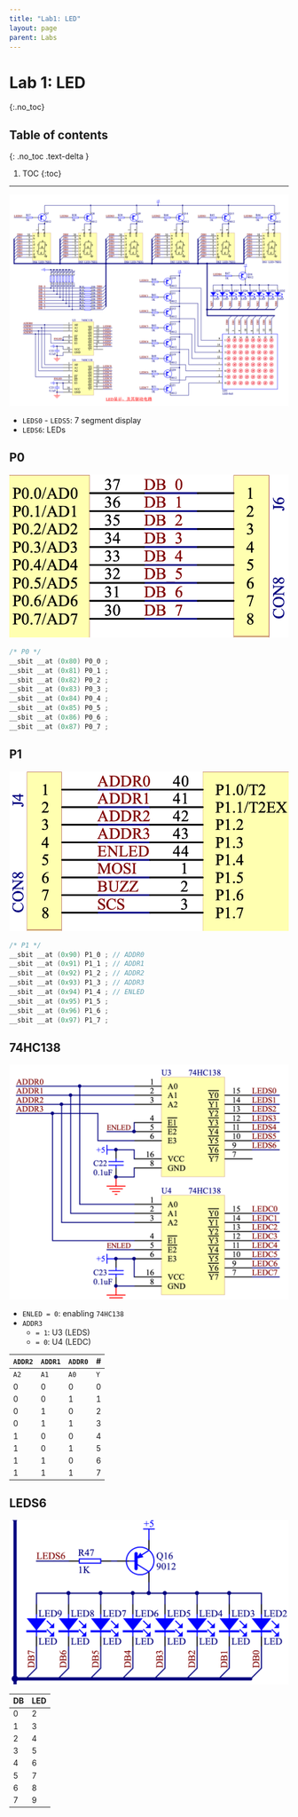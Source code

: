 ```yaml
---
title: "Lab1: LED"
layout: page
parent: Labs
---
```


# Lab 1: LED
{:.no_toc}

## Table of contents
{: .no_toc .text-delta }

1. TOC
{:toc}

---

![LED显示、及其驱动电路](labs/attachments/Pasted%20image%2020251014102352.png)

- `LEDS0` - `LEDS5`: 7 segment display
- `LEDS6`: LEDs

## P0

![](labs/attachments/Pasted%20image%2020251014102509.png)

```c
/* P0 */
__sbit __at (0x80) P0_0 ;
__sbit __at (0x81) P0_1 ;
__sbit __at (0x82) P0_2 ;
__sbit __at (0x83) P0_3 ;
__sbit __at (0x84) P0_4 ;
__sbit __at (0x85) P0_5 ;
__sbit __at (0x86) P0_6 ;
__sbit __at (0x87) P0_7 ;
```

## P1

![](labs/attachments/Pasted%20image%2020251014102538.png)

```c
/* P1 */
__sbit __at (0x90) P1_0 ; // ADDR0
__sbit __at (0x91) P1_1 ; // ADDR1
__sbit __at (0x92) P1_2 ; // ADDR2
__sbit __at (0x93) P1_3 ; // ADDR3
__sbit __at (0x94) P1_4 ; // ENLED
__sbit __at (0x95) P1_5 ;
__sbit __at (0x96) P1_6 ;
__sbit __at (0x97) P1_7 ;
```

## 74HC138

![](labs/attachments/Pasted%20image%2020251014102805.png)

- `ENLED = 0`: enabling `74HC138`
- `ADDR3`
	- `= 1`: U3 (LEDS)
	- `= 0`: U4 (LEDC)

| `ADDR2` | `ADDR1` | `ADDR0` | #   |
| ------- | ------- | ------- | --- |
| `A2`    | `A1`    | `A0`    | `Y` |
| 0       | 0       | 0       | 0   |
| 0       | 0       | 1       | 1   |
| 0       | 1       | 0       | 2   |
| 0       | 1       | 1       | 3   |
| 1       | 0       | 0       | 4   |
| 1       | 0       | 1       | 5   |
| 1       | 1       | 0       | 6   |
| 1       | 1       | 1       | 7   |

## LEDS6

![](labs/attachments/Pasted%20image%2020251014103803.png)

| DB  | LED |
| --- | --- |
| 0   | 2   |
| 1   | 3   |
| 2   | 4   |
| 3   | 5   |
| 4   | 6   |
| 5   | 7   |
| 6   | 8   |
| 7   | 9   |

